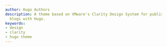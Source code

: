 ```yaml
---
author: Hugo Authors
description: A theme based on VMware's Clarity Design System for publishing technical
  blogs with Hugo.
keywords:
- design
- clarity
- hugo theme
---
```

